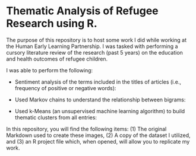 # Thematic Analysis of Refugee Research using R.

The purpose of this repository is to host some work I did while working at the Human Early Learning Partnership. I was tasked with performing a cursory literature review of the research (past 5 years) on the education and health outcomes of refugee children. 

I was able to perform the following:

- Sentiment analysis of the terms included in the titles of articles (i.e., frequency of positive or negative words):

- Used Markov chains to understand the relationship between bigrams:

-   Used k-Means (an unsupervised machine learning algorithm) to build thematic clusters from all entries:


In this repository, you will find the following items: (1) The original Markdown used to create these images, (2) A copy of the dataset I utilized, and (3) an R project file which, when opened, will allow you to replicate my work.
